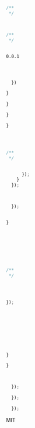 








```js

/**
 */



```



```js

/**
 */



```



    0.0.1


```js
```




```js


  })

```



```js
}

}

}

}


```

```js
  
```



```js

/**
 */


      });
    }
  });

```



```js


  });


}
```


```js

```








```  





```



```js

/**
 */




});


```


```






```




```js


}

}
```




```js


  });

  });

  });

```



MIT
